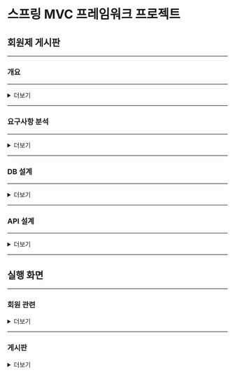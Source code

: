
# 스프링 MVC 프레임워크 프로젝트
## 회원제 게시판 
-------------------------------
### 개요
------------------------------
<details>
  <summary>더보기</summary>

- **개발 인원** : 1명
- **개발 기간** : 2023-08-14 ~ 2023-08-18
- **주요 기능** :
  - 로그인 : Java Servlet API의 Filter 인터페이스를 구현하여 로그인 여부를 체크하는 필터 클래스를 정의
  - 회원가입 : 아이디 중복검사, 패스워드확인
  - 비밀번호 변경 : 로그인 후, 사용자는 메인페이지에서 비밀번호 변경할 수 있게 구현
  - 게시판 CRUD 기능, 조회수, 페이징, 본인이 쓴 글만 수정, 삭제 가능
  - 공통 기능 : ajax 활용해서 입력값에 대한 null과 빈칸을 검증, 데이터를 삭제할 때는 javaScipt의 confirm 함수 사용
####  개발언어
  <img src="https://img.shields.io/badge/JAVA 11-2F2625?style=for-the-badge&logo=coffeescript&logoColor=white">
  
#### 개발 환경
   <img src="https://img.shields.io/badge/Eclipseide-2C2255?style=for-the-badge&logo=eclipseide&logoColor=white">
   <img src="https://img.shields.io/badge/SpringFramework 5.0.2-6DB33F?style=for-the-badge&logo=Spring&logoColor=white">
   <img src="https://img.shields.io/badge/Springjdbc 5.0.2-2962FF?style=for-the-badge&logo=liquibase&logoColor=white">
   <img src="https://img.shields.io/badge/Apache.Tomcat 8.5.27-F8DC75?style=for-the-badge&logo=apachetomcat&logoColor=black">
   <img src="https://img.shields.io/badge/Jstl 1.2 JSP-000000?style=for-the-badge&logo=42&logoColor=black">
   <img src="https://img.shields.io/badge/JavaScript-F7DF1E?style=for-the-badge&logo=javascript&logoColor=black">
   <img src="https://img.shields.io/badge/Jquery-0769AD?style=for-the-badge&logo=jquery&logoColor=black">


#### 데이터베이스 
  <img src="https://img.shields.io/badge/Mysql-4479A1?style=for-the-badge&logo=mysql&logoColor=white">
  
#### 형상관리
  <img src="https://img.shields.io/badge/GitHub-181717?style=for-the-badge&logo=github&logoColor=white">

  </details>

---------------------------

### 요구사항 분석

---------------------------

<details>
  <summary>더보기</summary>

#### 로그인 페이지
- 로그인을 하지 않은 경우 아래 페이지만 이용가능
  - 회원가입 페이지
  - 로그인 페이지
- 로그인 검사
  - 아이디와 암호가 일치하지 않습니다. 알림 메시지 출력
  - 이외 null과 빈칸 검증 / 동일하게 알림 메시지 출력
  - 모든 검사가 통과되었다면 로그인 후 index 페이지로 이동


#### 회원가입 페이지
- 유효성 검사
  - 패스워드와 패스워드 확인란의 입력값이 일치하지 않으면 회원 가입이 진행되지 않음
  - 한 개의 칸이라도 빈칸 있으면 "빈 칸을 모두 입력하세요." alert창 띄움
  - 아이디 입력칸에 한글 입력 시 "한글 입력 불가" alert창 띄움
  - 이름 입력칸에 숫자 입력 시 영문 또는 "한글만 입력 가능합니다." alert창 띄움
  - 모든 검사가 통과되었다면 "회원가입이 완료되었습니다. 로그인 페이지로 이동합니다." alert창 띄우고 login 페이지로 이동
- 중복확인
  - 아이디 중복검사로 데이터베이스에 아이디가 존재하면 가입불가
  - 중복된 아이디이면 "이미 사용중인 아이디입니다." 사용자에게 알림메세지 출력

#### 암호 변경
- 암호 변경은 로그인된 상태에서 로그인 계정 암호만 변경 가능
- ajax 활용해서 입력값에 대한 null과 빈칸을 검증 사용자에게 알림메세지 출력
- 현재암호가 동일해야 암호 변경 가능 틀리 시 "현재 암호가 일치하지 않습니다." 알림 메세지 출력
- 모든 검사가 통과되었다면 "암호변경을 완료했습니다." alert창 띄우고 main 페이지로 이동

#### 게시판 CRUD
- 게시글 조회 페이지
  - 게시물 전체 조회 가능
  - 제목 클릭 시 상세내용 확인 가능
  - 작성일자는 ( ""분 전, ""시간 전, ""일 전  ) 해당 처럼 출력되게 구현
  - 조회 수 기능 구현
  - 한 페이지에 작성한 글이 10개가 넘어가면 페이징되게 구현
  - 페이지가 5개가 넘어가면 다음 버튼 나올 수 있게 구현

- 게시글 쓰기
  - 입력칸이 비어있으면 어디 부분이 비어있는지 alert창 띄움

- 게시물 수정, 삭제
  - 내가 작성한 글만 수정, 삭제 가능
  - 글 수정은 제목, 내용 수정 가능  이외 null과 빈칸 검증
  - 게시글 삭제 시 한번 더 확인할 수있게 javaScipt의 confirm 함수 사용
 

  </details>

----------------------------------

### DB 설계

-------------------------------

<details>
  <summary>더보기</summary>

![ERD](https://github.com/cojuns/1st_solo_project/assets/122452171/fefda7e7-ed81-45ea-b2a3-5b1e0e7ad727)
![member](https://github.com/cojuns/1st_solo_project/assets/122452171/87165826-a52e-4068-85f3-001f2a72203e)
![article](https://github.com/cojuns/1st_solo_project/assets/122452171/f7b8ae61-db7c-4681-88a8-8f48eff83660)
![article_no](https://github.com/cojuns/1st_solo_project/assets/122452171/3a184cf6-f2d2-4fac-9d9a-86f25f1763da)

</details>

----------------------------------

### API 설계

--------------------------------

<details>
  <summary>더보기</summary>

![회원관련_API](https://github.com/cojuns/1st_solo_project/assets/122452171/ce16e84e-bce8-4c3b-9cff-0bc912c15a51)

![게시글관련_API](https://github.com/cojuns/1st_solo_project/assets/122452171/b415b4e3-b95d-4981-b568-11500a640efb)

</details>

----------------------------------

## 실행 화면

--------------------------------

### 회원 관련
<details>
  <summary>더보기</summary>
#### 회원가입

https://github.com/cojuns/1st_solo_project/assets/122452171/7aa6c0aa-becc-4c18-ba6b-0a167bfeac94

#### 로그인

https://github.com/cojuns/1st_solo_project/assets/122452171/cc349500-d66a-48e3-bf27-5779be1f253a

#### 암호변경, 로그아웃

https://github.com/cojuns/1st_solo_project/assets/122452171/c55d8b29-96b0-4992-9e77-551a2fd832be


</details>

----------------------------

### 게시판

<details>
  <summary>더보기</summary>

https://github.com/cojuns/1st_solo_project/assets/122452171/894bcd3e-3bc6-46b0-bf52-5eee34c65cbc

</details>







